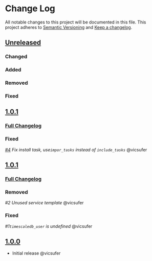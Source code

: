 # Change Log

All notable changes to this project will be documented in this file.
This project adheres to [Semantic Versioning](http://semver.org/) and [Keep a changelog](https://github.com/olivierlacan/keep-a-changelog).

## [Unreleased](https://github.com/idealista/timescaledb_role/tree/develop)
### Changed
### Added
### Removed
### Fixed

## [1.0.1](https://github.com/idealista/timescaledb_role/tree/1.0.1)
### [Full Changelog](https://github.com/idealista/timescaledb_role/compare/1.0.0...1.0.1)
### Fixed
 *[#4](https://github.com/idealista/timescaledb_role/pull/4) Fix install task, use`impor_tasks` instead of `include_tasks`* @vicsufer

## [1.0.1](https://github.com/idealista/timescaledb_role/tree/1.0.1)
### [Full Changelog](https://github.com/idealista/timescaledb_role/compare/1.0.0...1.0.1)
### Removed
 *#2 Unused service template* @vicsufer
### Fixed
 *#1`timescaledb_user` is undefined* @vicsufer

## [1.0.0](https://github.com/idealista/timescaledb_role/tree/1.0.0)
- Initial release @vicsufer
